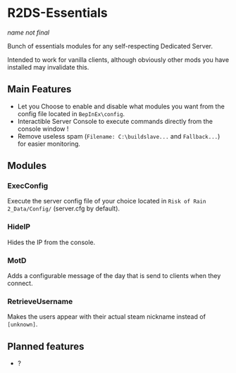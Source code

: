 # R2DS-Essentials
*name not final*

Bunch of essentials modules for any self-respecting Dedicated Server.

Intended to work for vanilla clients, although obviously other mods you have installed may invalidate this.

## Main Features

- Let you Choose to enable and disable what modules you want from the config file located in `BepInEx\config`.
- Interactible Server Console to execute commands directly from the console window ! 
- Remove useless spam (`Filename: C:\buildslave...` and `Fallback...`) for easier monitoring.

## Modules

### ExecConfig
Execute the server config file of your choice located in `Risk of Rain 2_Data/Config/` (server.cfg by default).

### HideIP
Hides the IP from the console.

### MotD
Adds a configurable message of the day that is send to clients when they connect.

### RetrieveUsername
Makes the users appear with their actual steam nickname instead of `[unknown]`.
  
## Planned features

- ?